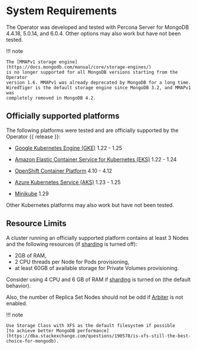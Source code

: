 # System Requirements

The Operator was developed and tested with Percona Server for MongoDB 4.4.18, 5.0.14, and 6.0.4. Other options may also work but have not been tested.

!!! note

    The [MMAPv1 storage engine](https://docs.mongodb.com/manual/core/storage-engines/)
    is no longer supported for all MongoDB versions starting from the Operator
    version 1.6. MMAPv1 was already deprecated by MongoDB for a long time.
    WiredTiger is the default storage engine since MongoDB 3.2, and MMAPv1 was
    completely removed in MongoDB 4.2.

## Officially supported platforms

The following platforms were tested and are officially supported by the Operator
{{ release }}:

* [Google Kubernetes Engine (GKE)](https://cloud.google.com/kubernetes-engine) 1.22 - 1.25

* [Amazon Elastic Container Service for Kubernetes (EKS)](https://aws.amazon.com) 1.22 - 1.24

* [OpenShift Container Platform](https://www.redhat.com/en/technologies/cloud-computing/openshift) 4.10 - 4.12

* [Azure Kubernetes Service (AKS)](https://azure.microsoft.com/en-us/services/kubernetes-service/) 1.23 - 1.25

* [Minikube](https://github.com/kubernetes/minikube) 1.29

Other Kubernetes platforms may also work but have not been tested.

## Resource Limits

A cluster running an officially supported platform contains at least 3 Nodes
and the following resources (if [sharding](sharding.md#operator-sharding) is
turned off):

* 2GB of RAM,
* 2 CPU threads per Node for Pods provisioning,
* at least 60GB of available storage for Private Volumes provisioning.

Consider using 4 CPU and 6 GB of RAM if [sharding](sharding.md#operator-sharding)
is turned on (the default behavior).

Also, the number of Replica Set Nodes should not be odd if [Arbiter](arbiter.md#arbiter)
is not enabled.

!!! note

    Use Storage Class with XFS as the default filesystem if possible
    [to achieve better MongoDB performance](https://dba.stackexchange.com/questions/190578/is-xfs-still-the-best-choice-for-mongodb).

